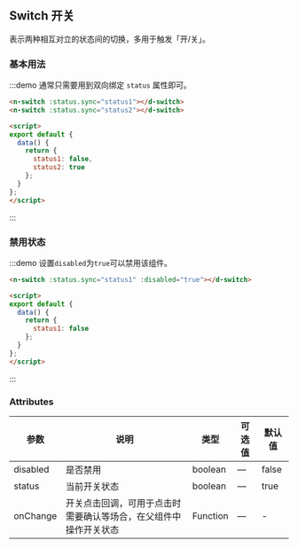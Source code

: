 <script>
export default {
  data() {
    return {
      status1: false,
      status2: true
    };
  }
};
</script>

<style>
.switch {
  margin: 10px 0;
}
</style>

## Switch 开关

表示两种相互对立的状态间的切换，多用于触发「开/关」。

### 基本用法

:::demo 通常只需要用到双向绑定 `status` 属性即可。

```html
<n-switch :status.sync="status1"></d-switch>
<n-switch :status.sync="status2"></d-switch>

<script>
export default {
  data() {
    return {
      status1: false,
      status2: true
    };
  }
};
</script>
```
:::

### 禁用状态

:::demo 设置`disabled`为`true`可以禁用该组件。

```html
<n-switch :status.sync="status1" :disabled="true"></d-switch>

<script>
export default {
  data() {
    return {
      status1: false
    };
  }
};
</script>
```
:::

### Attributes

| 参数      | 说明    | 类型      | 可选值       | 默认值   |
|---------- |-------- |---------- |-------------  |-------- |
| disabled  | 是否禁用    | boolean   | — | false   |
| status  | 当前开关状态    | boolean   | — | true |
| onChange  | 开关点击回调，可用于点击时需要确认等场合，在父组件中操作开关状态    | Function   | — | - |
